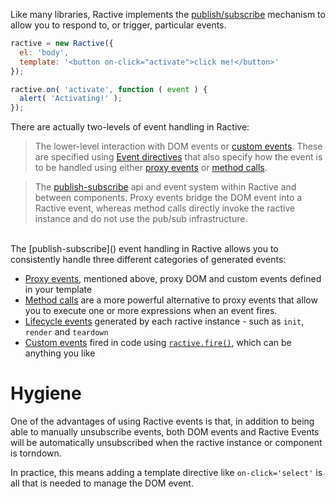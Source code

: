 Like many libraries, Ractive implements the [publish/subscribe](http://addyosmani.com/blog/understanding-the-publishsubscribe-pattern-for-greater-javascript-scalability/) mechanism to allow you to respond to, or trigger, particular events.

```js
ractive = new Ractive({
  el: 'body',
  template: '<button on-click="activate">click me!</button>'
});

ractive.on( 'activate', function ( event ) {
  alert( 'Activating!' );
});
```

There are actually two-levels of event handling in Ractive:

> The lower-level interaction with DOM events or [custom events](). These are specified using [Event directives]() that also specify how the event is to be handled using either [proxy events]() or [method calls]().

> The [publish-subscribe]() api and event system within Ractive and between components. Proxy events bridge the DOM event into a Ractive event, whereas method calls directly invoke the ractive instance and do not use the pub/sub infrastructure.

<br>
The [publish-subscribe]() event handling in Ractive allows you to consistently handle three different categories of generated events:

* [Proxy events](), mentioned above, proxy DOM and custom events defined in your template
* [Method calls]() are a more powerful alternative to proxy events that allow you to execute one or more expressions when an event fires.
* [Lifecycle events]() generated by each ractive instance - such as `init`, `render` and `teardown`
* [Custom events]() fired in code using [`ractive.fire()`](../../api.md#ractivefire), which can be anything you like

# Hygiene

One of the advantages of using Ractive events is that, in addition to being able to manually unsubscribe events, both DOM events and
Ractive Events will be automatically unsubscribed when the ractive instance or component is torndown.

In practice, this means adding a template directive like `on-click='select'` is all that is needed to manage the DOM event.
